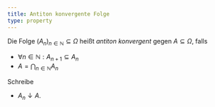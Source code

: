 ```yaml
---
title: Antiton konvergente Folge
type: property
---
```


Die Folge $(A_n)_{n \in \mathbb{N}} \subseteq \Omega$ heißt *antiton konvergent* gegen $A \subseteq \Omega$, falls
- $\forall n \in \mathbb{N} : A_{n + 1} \subseteq A_n$
- $A = \bigcap_{n \in \mathbb{N}}  A_n$

Schreibe
- $A_n \downarrow A$.
